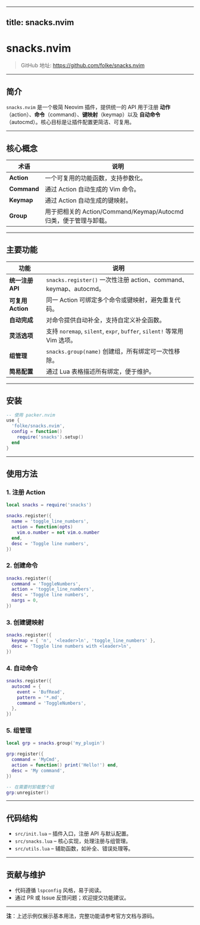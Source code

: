 
---
title: snacks.nvim
---


# snacks.nvim

> GitHub 地址: <https://github.com/folke/snacks.nvim>

---

## 简介
`snacks.nvim` 是一个极简 Neovim 插件，提供统一的 API 用于注册 **动作**（action）、**命令**（command）、**键映射**（keymap）以及 **自动命令**（autocmd）。核心目标是让插件配置更简洁、可复用。

---

## 核心概念

| 术语 | 说明 |
|------|------|
| **Action** | 一个可复用的功能函数，支持参数化。 |
| **Command** | 通过 Action 自动生成的 Vim 命令。 |
| **Keymap** | 通过 Action 自动生成的键映射。 |
| **Group** | 用于把相关的 Action/Command/Keymap/Autocmd 归类，便于管理与卸载。 |

---

## 主要功能

| 功能 | 说明 |
|------|------|
| **统一注册 API** | `snacks.register()` 一次性注册 action、command、keymap、autocmd。 |
| **可复用 Action** | 同一 Action 可绑定多个命令或键映射，避免重复代码。 |
| **自动完成** | 对命令提供自动补全，支持自定义补全函数。 |
| **灵活选项** | 支持 `noremap`, `silent`, `expr`, `buffer`, `silent!` 等常用 Vim 选项。 |
| **组管理** | `snacks.group(name)` 创建组，所有绑定可一次性移除。 |
| **简易配置** | 通过 Lua 表格描述所有绑定，便于维护。 |

---

## 安装

```lua
-- 使用 packer.nvim
use {
  'folke/snacks.nvim',
  config = function()
    require('snacks').setup()
  end
}
```

---

## 使用方法

### 1. 注册 Action

```lua
local snacks = require('snacks')

snacks.register({
  name = 'toggle_line_numbers',
  action = function(opts)
    vim.o.number = not vim.o.number
  end,
  desc = 'Toggle line numbers',
})
```

### 2. 创建命令

```lua
snacks.register({
  command = 'ToggleNumbers',
  action = 'toggle_line_numbers',
  desc = 'Toggle line numbers',
  nargs = 0,
})
```

### 3. 创建键映射

```lua
snacks.register({
  keymap = { 'n', '<leader>ln', 'toggle_line_numbers' },
  desc = 'Toggle line numbers with <leader>ln',
})
```

### 4. 自动命令

```lua
snacks.register({
  autocmd = {
    event = 'BufRead',
    pattern = '*.md',
    command = 'ToggleNumbers',
  },
})
```

### 5. 组管理

```lua
local grp = snacks.group('my_plugin')

grp:register({
  command = 'MyCmd',
  action = function() print('Hello!') end,
  desc = 'My command',
})

-- 在需要时卸载整个组
grp:unregister()
```

---

## 代码结构

- `src/init.lua` – 插件入口，注册 API 与默认配置。  
- `src/snacks.lua` – 核心实现，处理注册与组管理。  
- `src/utils.lua` – 辅助函数，如补全、错误处理等。

---

## 贡献与维护

- 代码遵循 `lspconfig` 风格，易于阅读。  
- 通过 PR 或 Issue 反馈问题；欢迎提交功能建议。  

---  

**注**：上述示例仅展示基本用法，完整功能请参考官方文档与源码。  
